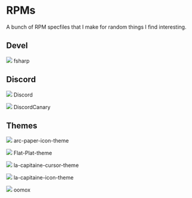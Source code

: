 # RPMs

A bunch of RPM specfiles that I make for random things I find interesting.



## Devel

<a href="https://copr.fedorainfracloud.org/coprs/tcg/devel/package/fsharp/"><img src="https://copr.fedorainfracloud.org/coprs/tcg/devel/package/fsharp/status_image/last_build.png" /></a>
fsharp



## Discord

<a href="https://copr.fedorainfracloud.org/coprs/tcg/discord/package/Discord/"><img src="https://copr.fedorainfracloud.org/coprs/tcg/discord/package/Discord/status_image/last_build.png" /></a>
Discord

<a href="https://copr.fedorainfracloud.org/coprs/tcg/discord/package/DiscordCanary/"><img src="https://copr.fedorainfracloud.org/coprs/tcg/discord/package/DiscordCanary/status_image/last_build.png" /></a>
DiscordCanary



## Themes

<a href="https://copr.fedorainfracloud.org/coprs/tcg/themes/package/arc-paper-icon-theme/"><img src="https://copr.fedorainfracloud.org/coprs/tcg/themes/package/arc-paper-icon-theme/status_image/last_build.png" /></a>
arc-paper-icon-theme

<a href="https://copr.fedorainfracloud.org/coprs/tcg/themes/package/Flat-Plat-theme/"><img src="https://copr.fedorainfracloud.org/coprs/tcg/themes/package/Flat-Plat-theme/status_image/last_build.png" /></a>
Flat-Plat-theme

<a href="https://copr.fedorainfracloud.org/coprs/tcg/themes/package/la-capitaine-cursor-theme/"><img src="https://copr.fedorainfracloud.org/coprs/tcg/themes/package/la-capitaine-cursor-theme/status_image/last_build.png" /></a>
la-capitaine-cursor-theme

<a href="https://copr.fedorainfracloud.org/coprs/tcg/themes/package/la-capitaine-icon-theme/"><img src="https://copr.fedorainfracloud.org/coprs/tcg/themes/package/la-capitaine-icon-theme/status_image/last_build.png" /></a>
la-capitaine-icon-theme

<a href="https://copr.fedorainfracloud.org/coprs/tcg/themes/package/oomox/"><img src="https://copr.fedorainfracloud.org/coprs/tcg/themes/package/oomox/status_image/last_build.png" /></a>
oomox
